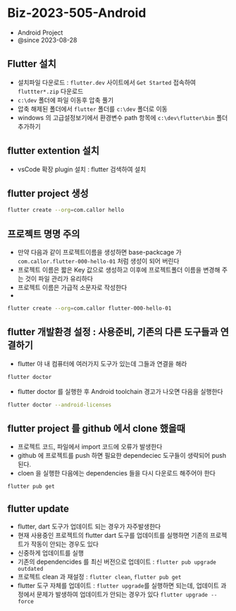 # Biz-2023-505-Android

- Android Project
- @since 2023-08-28

## Flutter 설치

- 설치파일 다운로드 : `flutter.dev` 사이트에서 `Get Started` 접속하여 `fluttter*.zip` 다운로드
- `c:\dev` 폴더에 파일 이동후 압축 풀기
- 압축 해제된 폴더에서 `flutter` 폴더를 `c:\dev` 폴더로 이동
- windows 의 고급설정보기에서 환경변수 path 항목에 `c:\dev\flutter\bin` 폴더 추가하기

## flutter extention 설치

- vsCode 확장 plugin 설치 : flutter 검색하여 설치

## flutter project 생성

```bash
flutter create --org=com.callor hello
```

## 프로젝트 명명 주의

- 만약 다음과 같이 프로젝트이름을 생성하면 base-packcage 가  
  `com.callor.flutter-000-hello-01` 처럼 생성이 되어 버린다
- 프로젝트 이름은 짧은 Key 값으로 생성하고 이후에 프로젝트폴더 이름을 변경해 주는 것이 파일 관리가 유리하다
- 프로젝트 이름은 가급적 소문자로 작성한다
-

```bash
flutter create --org=com.callor flutter-000-hello-01

```

## flutter 개발환경 설정 : 사용준비, 기존의 다른 도구들과 연결하기

- flutter 야 내 컴퓨터에 여러가지 도구가 있는데 그들과 연결을 해라

```bash
flutter doctor
```

- flutter doctor 를 실행한 후 Android toolchain 경고가 나오면 다음을 실행한다

```bash
flutter doctor --android-licenses
```

## flutter project 를 github 에서 clone 했을때

- 프로젝트 코드, 파일에서 import 코드에 오류가 발생한다
- github 에 프로젝트를 push 하면 필요한 dependeciec 도구들이 생략되어 push 된다.
- cloen 을 실행한 다음에는 dependencies 들을 다시 다운로드 해주어야 한다

```bash
flutter pub get
```

## flutter update
- flutter, dart 도구가 업데이트 되는 경우가 자주발생한다
- 현재 사용중인 프로젝트의 flutter dart 도구를 업데이트를 실행하면 기존의 프로젝트가 작동이 안되는 경우도 있다
- 신중하게 업데이트를 실행
- 기존의 dependencides 를 최신 버전으로 업데이트 : `flutter pub upgrade outdated`
- 프로젝트 clean 과 재설정 : `flutter clean`, `flutter pub get`
- flutter 도구 자체를 업데이트 : `flutter upgrade`를 실행하면 되는데, 업데이트 과정에서 문제가 발생하여 업데이트가 안되는 경우가 있다 `flutter upgrade --force`